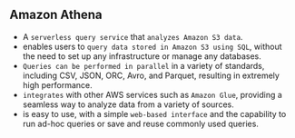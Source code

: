 Amazon Athena
---

- A `serverless query service` that `analyzes Amazon S3 data`.
- enables users to `query data stored in Amazon S3 using SQL`, without the need to set up any infrastructure or manage any databases.
- `Queries can be performed in parallel` in a variety of standards, including CSV, JSON, ORC, Avro, and Parquet, resulting in extremely high performance.
- `integrates` with other AWS services such as `Amazon Glue`, providing a seamless way to analyze data from a variety of sources.
- is easy to use, with a simple `web-based interface` and the capability to run ad-hoc queries or save and reuse commonly used queries.
